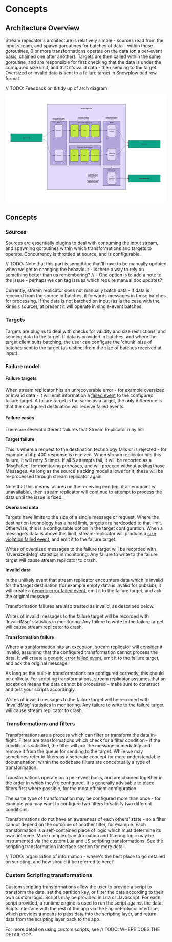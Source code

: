 # Concepts

## Architecture Overview

Stream replicator's architecture is relatively simple - sources read from the input stream, and spawn goroutines for batches of data - within these goroutines, 0 or more transformations operate on the data (on a per-event basis, chained one after another). Targets are then called within the same goroutine, and are responsible for first checking that the data is under the configured size limit, and that it's valid data - then sending to the target. Oversized or invalid data is sent to a failure target in Snowplow bad row format.



// TODO: Feedback on & tidy up of arch diagram

![draft_architecture](assets/draft_sr_architecture.jpg)

## Concepts

### Sources

Sources are essentially plugins to deal with consuming the input stream, and spawning goroutines within which transformations and targets to operate. Concurrency is throttled at source, and is configurable.

// TODO: Note that this part is something that'll have to be manually updated when we get to changing the behaviour - is there a way to rely on something better than us remembering?
// - One option is to add a note to the issue - perhaps we can tag issues which require manual doc updates?

Currently, stream replicator does not manually batch data - if data is received from the source in batches, it forwards messages in those batches for processing. If the data is not batched on input (as is the case with the kinesis source), at present it will operate in single-event batches.

### Targets

Targets are plugins to deal with checks for validity and size restrictions, and sending data to the target. If data is provided in batches, and where the target client suits batching, the user can configure the 'chunk' size of batches sent to the target (as distinct from the size of batches received at input).

### Failure model
#### Failure targets

When stream replicator hits an unrecoverable error - for example oversized or invalid data - it will emit information a [failed event](https://docs.snowplow.io/docs/managing-data-quality/failed-events/understanding-failed-events#what-is-a-failed-event) to the configured failure target. A failure target is the same as a target, the only difference is that the configured destination will receive failed events.

#### Failure cases

There are several different failures that Stream Replicator may hit:

**Target failure**

This is where a request to the destination technology fails or is rejected - for example a http 400 response is received. When stream replicator hits this failure, it will retry 5 times. If all 5 attempts fail, it will be reported as a 'MsgFailed' for monitoring purposes, and will proceed without acking those Messages. As long as the source's acking model allows for it, these will be re-processed through stream replicator again.

Note that this means failures on the receiving end (eg. if an endpoint is unavailable), then stream replicator will continue to attempt to process the data until the issue is fixed.


**Oversised data**

Targets have limits to the size of a single message or request. Where the destination technology has a hard limit, targets are hardcoded to that limit. Otherwise, this is a configurable option in the target configuration. When a message's data is above this limit, stream-replicator will produce a [size violation failed event](https://docs.snowplow.io/docs/managing-data-quality/failed-events/understanding-failed-events/#size-violation), and emit it to the failure target.

Writes of oversized messages to the failure target will be recorded with 'OversizedMsg' statistics in monitoring. Any failure to write to the failure target will cause stream replicator to crash.

**Invalid data**

In the unlikely event that stream replicator encounters data which is invalid for the target destination (for example empty data is invalid for pubsub), it will create a [generic error failed event](https://docs.snowplow.io/docs/managing-data-quality/failed-events/understanding-failed-events/#generic-error),  emit it to the failure target, and ack the original message.

Transformation failures are also treated as invalid, as described below.

Writes of invalid messages to the failure target will be recorded with 'InvalidMsg' statistics in monitoring. Any failure to write to the failure target will cause stream replicator to crash.

**Transformation failure**

Where a transformation hits an exception, stream replicator will consider it invalid, assuming that the configured transformation cannot process the data. It will create a [generic error failed event](https://docs.snowplow.io/docs/managing-data-quality/failed-events/understanding-failed-events/#generic-error), emit it to the failure target, and ack the original message.

As long as the built-in transformations are configured correctly, this should be unlikely. For scripting transformations, stream replicator assumes that an exception means the data cannot be processed - make sure to construct and test your scripts accordingly.

Writes of invalid messages to the failure target will be recorded with 'InvalidMsg' statistics in monitoring. Any failure to write to the failure target will cause stream replicator to crash.

### Transformations and filters

Transformations are a process which can filter or transform the data in-flight. Filters are transformations which check for a filter condition - if the condition is satisfied, the filter will ack the message immediately and remove it from the queue for sending to the target. While we may sometimes refer to filters as a separate concept for more understandable documenation, within the codebase filters are conceptually a type of transformation.

Transformations operate on a per-event basis, and are chained together in the order in which they're configured. It is generally advisable to place filters first where possible, for the most efficient configuration.

The same type of transformation may be configured more than once - for example you may want to configure two filters to satisfy two different conditions.

Transformations do not have an awareness of each others' state - so a filter cannot depend on the outcome of another filter, for example. Each transformation is a self-contained piece of logic which must determine its own outcome. More complex transformation and filtering logic may be instrumented via the custom Lua and JS scripting transformations. See the scripting transformation interface section for more detail. 

// TODO: organisation of information - where's the best place to go detailed on scripting, and how should it be referred to here?

### Custom Scripting transformations

Custom scripting transformations allow the user to provide a script to transform the data, set the partition key, or filter the data according to their own custom logic. Scripts may be provided in Lua or Javascript. For each script provided, a runtime engine is used to run the script against the data. Scipts interface with the rest of the app via the EngineProtocol interface, which provides a means to pass data into the scripting layer, and return data from the scripting layer back to the app.

For more detail on using custom scripts, see // TODO: WHERE DOES THE DETAIL GO?


